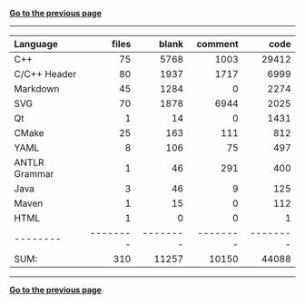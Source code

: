 [**Go to the previous page**](../../README.md)

----

Language|files|blank|comment|code
:-------|-------:|-------:|-------:|-------:
C++|75|5768|1003|29412
C/C++ Header|80|1937|1717|6999
Markdown|45|1284|0|2274
SVG|70|1878|6944|2025
Qt|1|14|0|1431
CMake|25|163|111|812
YAML|8|106|75|497
ANTLR Grammar|1|46|291|400
Java|3|46|9|125
Maven|1|15|0|112
HTML|1|0|0|1
--------|--------|--------|--------|--------
SUM:|310|11257|10150|44088

----


[**Go to the previous page**](../../README.md)
